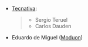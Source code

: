 - [Tecnativa](https://www.tecnativa.com):

  > - Sergio Teruel
  > - Carlos Dauden

- Eduardo de Miguel ([Moduon](https://www.moduon.team/))
